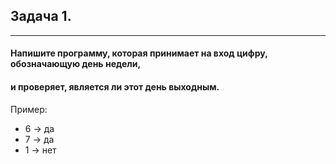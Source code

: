 ## Задача 1.
---
#### Напишите программу, которая принимает на вход цифру, обозначающую день недели,
#### и проверяет, является ли этот день выходным.

Пример:
- 6 -> да
- 7 -> да
- 1 -> нет
